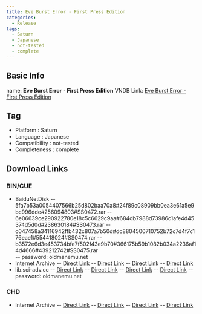 ```yaml
---
title: Eve Burst Error - First Press Edition
categories:
  - Release
tags:
  - Saturn
  - Japanese
  - not-tested
  - complete
---
```

## Basic Info

name: **Eve Burst Error - First Press Edition**
VNDB Link: [Eve Burst Error - First Press Edition](https://vndb.org/r5264)

## Tag
 - Platform : Saturn
 - Language : Japanese
 - Compatibility : not-tested
 - Completeness : complete

## Download Links
### BIN/CUE
 - BaiduNetDisk
 -- 5fa7b53a0054407566b25d802baa70a8#24f89c08909bb0ea3e61a5e9bc996dde#256094803#SS0472.rar
 -- 6e06639ce290922780e18c5c6629c9aa#684db7988d73986c1afe4d45374d5d0d#238630184#SS0473.rar
 -- c047458a34116942ffb432c807a7b50d#dc8804500710752b72c7d4f7c176eae1#554418024#SS0474.rar
 -- b3572e6d3e453734bfe7f502f43e9b70#366175b59b1082b034a2236af14d4666#439212742#SS0475.rar 	
 -- password: oldmanemu.net
 - Internet Archive
 -- [Direct Link](https://archive.org/download/redump.ss.revival/Eve%20-%20Burst%20Error%20%28Japan%29%20%28Disc%201%29%20%28Kojiroh%20Disc%29.zip)
 -- [Direct Link](https://archive.org/download/redump.ss.revival/Eve%20-%20Burst%20Error%20%28Japan%29%20%28Disc%202%29%20%28Marina%20Disc%29.zip)
 -- [Direct Link](https://archive.org/download/redump.ss.revival/Eve%20-%20Burst%20Error%20%28Japan%29%20%28Disc%203%29%20%28Terror%20Disc%29.zip)
 -- [Direct Link](https://archive.org/download/redump.ss.revival/Eve%20-%20Burst%20Error%20%28Japan%29%20%28Disc%204%29%20%28Making%20Disc%29.zip)
 - lib.sci-adv.cc
 -- [Direct Link](https://pan.mcseekeri.top/api/raw/?path=/K%E7%A4%BE%E6%95%B4%E5%90%88/SS0472.rar)
 -- [Direct Link](https://pan.mcseekeri.top/api/raw/?path=/K%E7%A4%BE%E6%95%B4%E5%90%88/SS0473.rar)
 -- [Direct Link](https://pan.mcseekeri.top/api/raw/?path=/K%E7%A4%BE%E6%95%B4%E5%90%88/SS0474.rar)
 -- [Direct Link](https://pan.mcseekeri.top/api/raw/?path=/K%E7%A4%BE%E6%95%B4%E5%90%88/SS0475.rar)
 -- password: oldmanemu.net
### CHD
 - Internet Archive
 -- [Direct Link](https://archive.org/download/chd_saturn/CHD-Saturn/Japan/Eve%20-%20Burst%20Error%20%28Japan%29%20%28Disc%201%29%20%28Kojiroh%20Disc%29.chd)
 -- [Direct Link](https://archive.org/download/chd_saturn/CHD-Saturn/Japan/Eve%20-%20Burst%20Error%20%28Japan%29%20%28Disc%202%29%20%28Marina%20Disc%29.chd)
 -- [Direct Link](https://archive.org/download/chd_saturn/CHD-Saturn/Japan/Eve%20-%20Burst%20Error%20%28Japan%29%20%28Disc%203%29%20%28Terror%20Disc%29.chd)
 -- [Direct Link](https://archive.org/download/chd_saturn/CHD-Saturn/Japan/Eve%20-%20Burst%20Error%20%28Japan%29%20%28Disc%204%29%20%28Making%20Disc%29.chd)